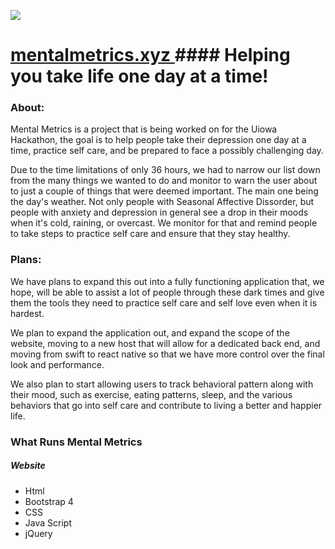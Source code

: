 
![](https://mentalmetrics.xyz/images/logo/selfcare.png)







# [ mentalmetrics.xyz ]( https://mentalmetrics.xyz/ "Website") #### Helping you take life one day at a time!

### About:

Mental Metrics is a project that is being worked on for the Uiowa Hackathon, the goal is to help people take their depression one day at a time, practice self care, and be prepared to face a possibly challenging day.

Due to the time limitations of only 36 hours, we had to narrow our list down from the many things we wanted to do and monitor to warn the user about to just a couple of things that were deemed important. The main one being the day's weather. Not only people with Seasonal Affective Dissorder, but people with anxiety and depression in general see a drop in their moods when it's cold, raining, or overcast.  We monitor for that and remind people to take steps to practice self care and ensure that they stay healthy.

### Plans:

We have plans to expand this out into a fully functioning application that, we hope, will be able to assist a lot of people through these dark times and give them the tools they need to practice self care and self love even when it is hardest.

We plan to expand the application out, and expand the scope of the website, moving to a new host that will allow for a dedicated back end, and moving from swift to react native so that we have more control over the final look and performance.

We also plan to start allowing users to track behavioral pattern along with their mood, such as exercise, eating patterns, sleep, and the various behaviors that go into self care and contribute to living a better and happier life.

### What Runs Mental Metrics

##### Website
- Html
- Bootstrap 4
- CSS
- Java Script
- jQuery
